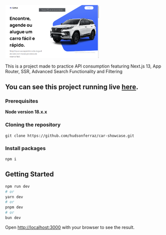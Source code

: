 <img src="/public/car-showcase.png" width="60%" height="60%"/>

This is a project made to practice API consumption featuring Next.js 13, App Router, SSR, Advanced Search Functionality and Filtering

## You can see this project running live [here](https://hudson-car-showcase.vercel.app/).

### Prerequisites

**Node version 18.x.x**

### Cloning the repository

```shell
git clone https://github.com/hudsonferraz/car-showcase.git
```

### Install packages

```shell
npm i
```

## Getting Started

```bash
npm run dev
# or
yarn dev
# or
pnpm dev
# or
bun dev
```

Open [http://localhost:3000](http://localhost:3000) with your browser to see the result.

